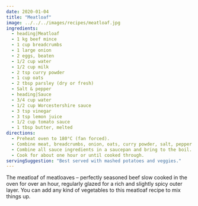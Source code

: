 ```yaml
---
date: 2020-01-04
title: "Meatloaf"
image: ../../../images/recipes/meatloaf.jpg
ingredients:
  - heading|Meatloaf
  - 1 kg beef mince
  - 1 cup breadcrumbs
  - 1 large onion
  - 2 eggs, beaten
  - 1/2 cup water
  - 1/2 cup milk
  - 2 tsp curry powder
  - 1 cup oats
  - 2 tbsp parsley (dry or fresh)
  - Salt & pepper
  - heading|Sauce
  - 3/4 cup water
  - 1/2 cup Worcestershire sauce
  - 3 tsp vinegar
  - 3 tsp lemon juice
  - 1/2 cup tomato sauce
  - 1 tbsp butter, melted
directions:
  - Preheat oven to 180°C (fan forced).
  - Combine meat, breadcrumbs, onion, oats, curry powder, salt, pepper and eggs together in a large bowl. Add milk and water. Place in a large baking tray/dish.
  - Combine all sauce ingredients in a saucepan and bring to the boil. Reduce heat and pour over meat. Baste occasionally.
  - Cook for about one hour or until cooked through.
servingSuggestion: "Best served with mashed potatoes and veggies."
---
```


The meatloaf of meatloaves – perfectly seasoned beef slow cooked in the oven for over an hour, regularly glazed for a rich and slightly spicy outer layer. You can add any kind of vegetables to this meatloaf recipe to mix things up.
